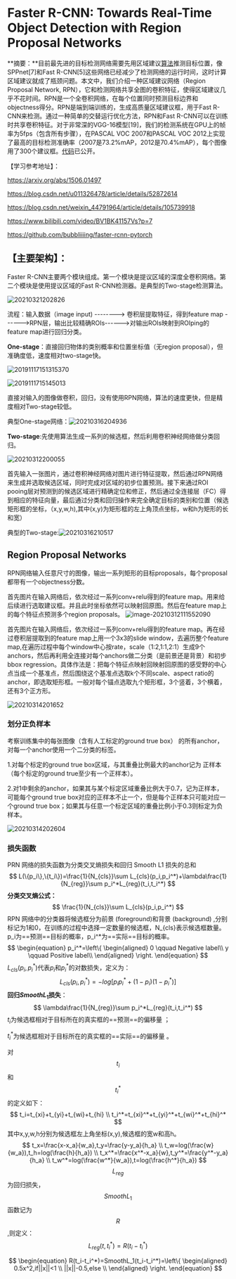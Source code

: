 # Faster R-CNN: Towards Real-Time Object Detection with Region Proposal Networks

**摘要：**目前最先进的目标检测网络需要先用区域建议[算法](http://lib.csdn.net/base/datastructure)推测目标位置，像SPPnet[7]和Fast R-CNN[5]这些网络已经减少了检测网络的运行时间，这时计算区域建议就成了瓶颈问题。本文中，我们介绍一种区域建议网络（Region Proposal Network, RPN），它和检测网络共享全图的卷积特征，使得区域建议几乎不花时间。RPN是一个全卷积网络，在每个位置同时预测目标边界和objectness得分。RPN是端到端训练的，生成高质量区域建议框，用于Fast R-CNN来检测。通过一种简单的交替运行优化方法，RPN和Fast R-CNN可以在训练时共享卷积特征。对于非常深的VGG-16模型[19]，我们的检测系统在GPU上的帧率为5fps（包含所有步骤），在PASCAL VOC 2007和PASCAL VOC 2012上实现了最高的目标检测准确率（2007是73.2%mAP，2012是70.4%mAP），每个图像用了300个建议框。[代码](https://github.com/ShaoqingRen/faster_rcnn)已公开。

【学习参考地址】：

https://arxiv.org/abs/1506.01497

https://blog.csdn.net/u011326478/article/details/52872614

https://blog.csdn.net/weixin_44791964/article/details/105739918

https://www.bilibili.com/video/BV1BK41157Vs?p=7

https://github.com/bubbliiiing/faster-rcnn-pytorch

## 【主要架构】：

Faster R-CNN主要两个模块组成。第一个模块是提议区域的深度全卷积网络。第二个模块是使用提议区域的Fast R-CNN检测器。是典型的Two-stage检测算法。

![20210321202826](./img/20210321202826.png)

流程：输入数据（image input) --------> 卷积层提取特征，得到feature map ------>RPN层，输出比较精确ROIs------>对输出ROIs映射到ROIping的feature map进行回归分类。



**One-stage**：直接回归物体的类别概率和位置坐标值（无region proposal），但准确度低，速度相对two-stage快。

![20191117151315370](./img/20191117151315370.png)

![2019111715145013](./img/2019111715145013.png)

直接对输入的图像做卷积，回归，没有使用RPN网络，算法的速度更快，但是精度相对Two-stage较低。

典型One-stage网络：![20210316204936](./img/20210316204936.png)



**Two-stage**:先使用算法生成一系列的候选框，然后利用卷积神经网络做分类回归。

![20210312200055](./img/20210312200055.png)

首先输入一张图片，通过卷积神经网络对图片进行特征提取，然后通过RPN网络来生成并选取候选区域，同时完成对区域的初步位置预测。接下来通过ROI pooing层对预测到的候选区域进行精确定位和修正，然后通过全连接层（FC）得到相应的特征向量，最后通过分类和回归操作来完全确定目标的类别和位置（候选矩形框的坐标，（x,y,w,h),其中(x,y)为矩形框的左上角顶点坐标，w和h为矩形的长和宽）

典型的Two-stage:![20210316210517](./img/20210316210517.png)



## Region Proposal Networks

RPN网络输入任意尺寸的图像，输出一系列矩形的目标proposals，每个proposal都带有一个objectness分数。

首先图片在输入网络后，依次经过一系列conv+relu得到的feature map。用来给后续进行选取建议框。并且此时坐标依然可以映射回原图。然后在feature map上的每个特征点预测多个region proposals。
![image-20210312111552090](./img/image-20210312111552090.png)

首先图片在输入网络后，依次经过一系列conv+relu得到的feature map。再在经过卷积层提取到的feature map上用一个3x3的slide window，去遍历整个feature map,在遍历过程中每个window中心按rate，scale（1:2,1:1,2:1）生成9个anchors，然后再利用全连接对每个anchors做二分类（是前景还是背景）和初步bbox regression。具体作法是：把每个特征点映射回映射回原图的感受野的中心点当成一个基准点，然后围绕这个基准点选取k个不同scale、aspect ratio的anchor，即选取矩形框。一般对每个锚点选取九个矩形框，3个竖着，3个横着，还有3个正方形。

![20210314201652](./img/20210314201652.png)

### 划分正负样本

考察训练集中的每张图像（含有人工标定的ground true box） 的所有anchor，对每一个anchor使用一个二分类的标签。

1.对每个标定的ground true box区域，与其重叠比例最大的anchor记为 正样本（每个标定的ground true至少有一个正样本）。

2.对1中剩余的anchor，如果其与某个标定区域重叠比例大于0.7，记为正样本，可能每个ground true box对应的正样本不止一个，但是每个正样本只可能对应一个ground true box；如果其与任意一个标定区域的重叠比例小于0.3则标定为负样本。

![20210314202604](./img/20210314202604.png)

### 损失函数

PRN 网络的损失函数为分类交叉熵损失和回归 Smooth L1 损失的总和
$$
L(\{p_i\},\{t_i\})=\frac{1}{N_{cls}}\sum L_{cls}(p_i,p_i^*)+\lambda\frac{1}{N_{reg}}\sum p_i^*L_{reg}(t_i,t_i^*)
$$
**分类交叉熵公式：**
$$
\frac{1}{N_{cls}}\sum L_{cls}(p_i,p_i^*)
$$
RPN 网络中的分类器将候选框分为前景 (foreground)和背景 (background)  ,分别标记为1和0，在训练的过程中选择一定数量的候选框，N_{cls}表示候选框数量。p_i为==预测==目标的概率，p_i^*为==实际==目标的概率。
$$
\begin{equation}
p_i^*=\left\{
\begin{aligned}
0 \qquad Negative label\\
y \qquad Positive label\\
\end{aligned}
\right.
\end{equation}
$$
$L_{cls}(p_i,p_i^*)$代表$p_i$和$p_i^*$的对数损失，定义为：
$$
L_{cls}(p_i,p_i^*)=-log[p_ip_i^*+(1-p_i)(1-p_i^*)]
$$
**回归$SmoothL_1$损失**：
$$
\lambda\frac{1}{N_{reg}}\sum p_i^*L_{reg}(t_i,t_i^*)
$$
$t_i$为候选框相对于目标所在的真实框的==预测==的偏移量 ；

$t_i^*$为候选框相对于目标所在的真实框的==实际==的偏移量 。

对$$t_i$$和$$t_i^*$$的定义如下：
$$
t_i=t_{xi}+t_{yi}+t_{wi}+t_{hi} \\
t_i^*=t_{xi}^*+t_{yi}^*+t_{wi}^*+t_{hi}^*
$$
其中x,y,w,h分别为候选框左上角坐标(x,y),候选框的宽w和高h。
$$
t_x=\frac{x-x_a}{w_a},t_y=\frac{y-y_a}{h_a} \\
t_w=log(\frac{w}{w_a}),t_h=log(\frac{h}{h_a}) \\
t_x^*=\frac{x^*-x_a}{w},t_y^*=\frac{y^*-y_a}{h_a} \\
t_w^*=log(\frac{w^*}{w_a}),t=log(\frac{h^*}{h_a})
$$
$$L_{reg}$$为回归损失，$$SmoothL_1$$函数记为$$R$$,则定义：
$$
L_{reg}(t,t_i^*)=R(t_i-t_i^*) 
$$

$$
\begin{equation}
R(t_i-t_i^*)=SmoothL_1(t_i-t_i^*)=\left\{
\begin{aligned}
0.5x^2,if||x||<1 \\
||x||-0.5,else \\
\end{aligned}
\right.
\end{equation}
$$

